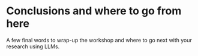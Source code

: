 # Conclusions and where to go from here

A few final words to wrap-up the workshop and where to go next with your research using LLMs.
